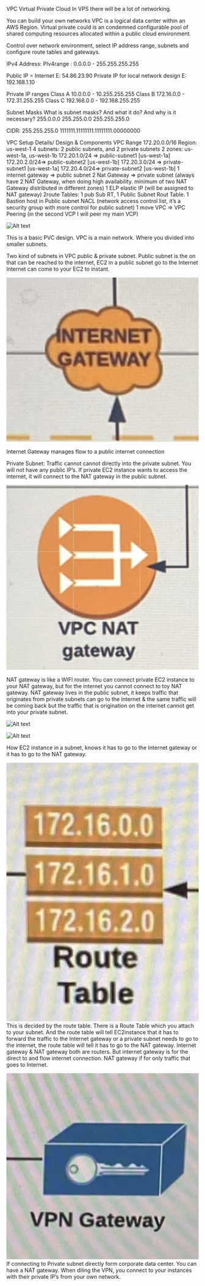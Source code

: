 VPC Virtual Private Cloud
In VPS there will be a lot of networking. 

You can build your own networks
VPC is a logical data center within an AWS Region.
Virtual private could is an condemned configurable pool of shared computing resources allocated within a public cloud environment.

Control over  network environment, select IP address range, subnets and configure route tables and gateways.

IPv4 Address:
PIv4range :
0.0.0.0 - 255.255.255.255

Public IP = Internet
  E: 54.86.23.90
Private IP for local network design
  E: 192.168.1.10

Private IP ranges
  Class A 10.0.0.0 - 10.255.255.255
  Class B 172.16.0.0 - 172.31.255.255
  Class C 192.168.0.0 - 192.168.255.255

Subnet Masks
 What is subnet masks? And what it do? And why is it necessary? 
  255.0.0.0
  255.255.0.0
  255.255.255.0

 CIDR:
  255.255.255.0
  1111111.11111111.11111111.00000000

  VPC Setup Details/ Design & Components
VPC Range 172.20.0.0/16
Region: us-west-1
4 subnets: 2 public subnets, and 2 private subnets 
2 zones: us-west-1a, us-west-1b
172.20.1.0/24 => public-subnet1 [us-west-1a]
172.20.2.0/24=> public-subnet2 [us-west-1b] 
172.20.3.0/24 => private-subnet1 [us-west-1a]
172.20.4.0/24=> private-subnet2 [us-west-1b]
1 internet gateway => public subnet
2 Nat Gateway => private subnet (always have 2 NAT Gateway, when doing high availability. minimum of two NAT Gateway distributed in different zones)
1 ELP elastic IP (will be assigned to NAT gateway) 
2route Tables: 1 pub Sub RT, 1 Public Subnet Rout Table.
1 Bastion host in Public subnet
NACL (network access control list, it’s a security group with more control for public subnet)
1 move VPC => VPC Peering (in the second VCP I will peer my main VCP)


  ![Alt text](image.png)


This is a basic PVC design. VPC is a main network. Where you divided into smaller subnets.

Two kind of subnets in VPC public & private subnet.
Public subnet is the on that can be reached to the internet, EC2 in a public subnet go to the Internet Internet can come to your EC2 to instant.

![Alt text](image-1.png)

Internet Gateway manages flow to a public internet connection

Private Subnet: Traffic cannot cannot directly into the private subnet. You will not have any public IP’s. 
If private EC2 instance wants to access the internet, it will connect to the NAT gateway in the public subnet.

![Alt text](image-2.png)

NAT gateway is like a WIFI router. You can connect private EC2 instance to your NAT gateway, but for the internet you cannot connect to toy NAT gateway. 
NAT gateway lives in the public subnet, it keeps traffic that originates from private subnets can go to the internet & the same traffic will be coming back but the traffic that is origination on the internet cannot get into your private subnet.

![Alt text](image-3.png)

![Alt text](image-4.png)

 How EC2 instance in a subnet, knows it has to go to the Internet gateway or it has to go to the NAT gateway. 

![Alt text](image-5.png)This is decided by the route table. There is a Route Table which you attach to your subnet. And the route table will tell EC2instance that it has to forward the traffic to the Internet gateway or a private subnet needs to go to the internet, the route table will tell it has to go to the NAT gateway. Internet gateway & NAT gateway both are routers. But internet gateway is for the direct to and flow internet connection. NAT gateway if for only traffic that goes to Internet.

![ ](image-6.png)If connecting to Private subnet directly form corporate data center. You can have a  NAT gateway. When diling the VPN, you connect to your instances with their private IP’s from your own network.